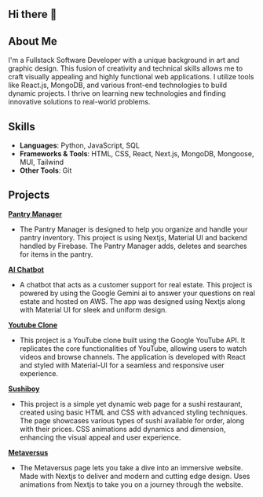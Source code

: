## Hi there 👋

## About Me

I'm a Fullstack Software Developer with a unique background in art and graphic design. This fusion of creativity and technical skills allows me to craft visually appealing and highly functional web applications. I utilize tools like React.js, MongoDB, and various front-end technologies to build dynamic projects. I thrive on learning new technologies and finding innovative solutions to real-world problems. 

## Skills 
- **Languages**: Python, JavaScript, SQL  
- **Frameworks & Tools**: HTML, CSS, React, Next.js, MongoDB, Mongoose, MUI, Tailwind  
- **Other Tools**: Git

## Projects  
**[Pantry Manager](https://github.com/MarleyWulf/pantrymanager)**

- The Pantry Manager is designed to help you organize and handle your pantry inventory. This project is using Nextjs, Material UI and backend handled by Firebase. The Pantry Manager adds, deletes and searches for items in the pantry. 

**[AI Chatbot](https://github.com/MarleyWulf/Customer-Support-AI-Chatbot)**

- A chatbot that acts as a customer support for real estate. This project is powered by using the Google Gemini ai to answer your questions on real estate and hosted on AWS. The app was designed using Nextjs along with Material UI for sleek and uniform design. 

**[Youtube Clone](https://github.com/MarleyWulf/youtube-clone)**
- This project is a YouTube clone built using the Google YouTube API. It replicates the core functionalities of YouTube, allowing users to watch videos and browse channels. The application is developed with React and styled with Material-UI for a seamless and responsive user experience.

**[Sushiboy](https://github.com/MarleyWulf/Sushiboy)**

- This project is a simple yet dynamic web page for a sushi restaurant, created using basic HTML and CSS with advanced styling techniques. The page showcases various types of sushi available for order, along with their prices. CSS animations add dynamics and dimension, enhancing the visual appeal and user experience.

**[Metaversus](https://github.com/MarleyWulf/metaverse-nextjs)**
- The Metaversus page lets you take a dive into an immersive website. Made with Nextjs to deliver and modern and cutting edge design. Uses animations from Nextjs to take you on a journey through the website.

<!--
**MarleyWulf/MarleyWulf** is a ✨ _special_ ✨ repository because its `README.md` (this file) appears on your GitHub profile.

Here are some ideas to get you started:

- 🔭 I’m currently working on ...
- 🌱 I’m currently learning ...
- 👯 I’m looking to collaborate on ...
- 🤔 I’m looking for help with ...
- 💬 Ask me about ...
- 📫 How to reach me: ...
- 😄 Pronouns: ...
- ⚡ Fun fact: ...
-->
